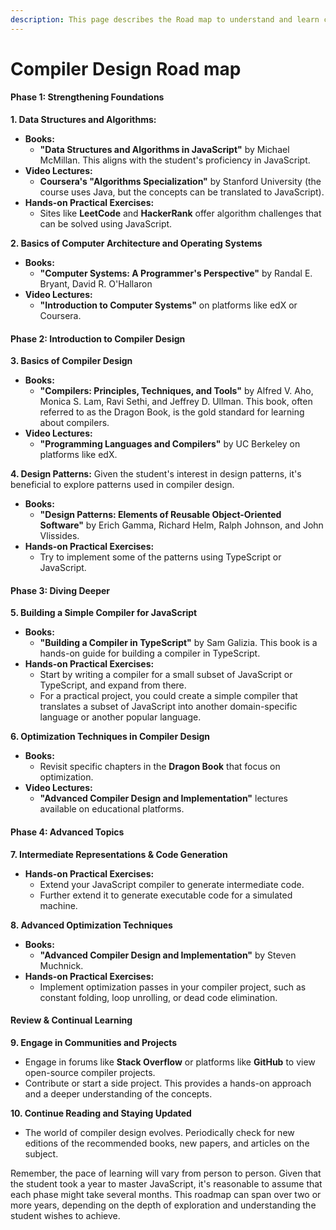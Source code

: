 ```yaml
---
description: This page describes the Road map to understand and learn compiler design
---
```


# Compiler Design Road map

#### **Phase 1: Strengthening Foundations**

**1. Data Structures and Algorithms:**

* **Books:**
  * **"Data Structures and Algorithms in JavaScript"** by Michael McMillan. This aligns with the student's proficiency in JavaScript.
* **Video Lectures:**
  * **Coursera's "Algorithms Specialization"** by Stanford University (the course uses Java, but the concepts can be translated to JavaScript).
* **Hands-on Practical Exercises:**
  * Sites like **LeetCode** and **HackerRank** offer algorithm challenges that can be solved using JavaScript.

**2. Basics of Computer Architecture and Operating Systems**

* **Books:**
  * **"Computer Systems: A Programmer's Perspective"** by Randal E. Bryant, David R. O'Hallaron
* **Video Lectures:**
  * **"Introduction to Computer Systems"** on platforms like edX or Coursera.

#### **Phase 2: Introduction to Compiler Design**

**3. Basics of Compiler Design**

* **Books:**
  * **"Compilers: Principles, Techniques, and Tools"** by Alfred V. Aho, Monica S. Lam, Ravi Sethi, and Jeffrey D. Ullman. This book, often referred to as the Dragon Book, is the gold standard for learning about compilers.
* **Video Lectures:**
  * **"Programming Languages and Compilers"** by UC Berkeley on platforms like edX.

**4. Design Patterns:** Given the student's interest in design patterns, it's beneficial to explore patterns used in compiler design.

* **Books:**
  * **"Design Patterns: Elements of Reusable Object-Oriented Software"** by Erich Gamma, Richard Helm, Ralph Johnson, and John Vlissides.
* **Hands-on Practical Exercises:**
  * Try to implement some of the patterns using TypeScript or JavaScript.

#### **Phase 3: Diving Deeper**

**5. Building a Simple Compiler for JavaScript**

* **Books:**
  * **"Building a Compiler in TypeScript"** by Sam Galizia. This book is a hands-on guide for building a compiler in TypeScript.
* **Hands-on Practical Exercises:**
  * Start by writing a compiler for a small subset of JavaScript or TypeScript, and expand from there.
  * For a practical project, you could create a simple compiler that translates a subset of JavaScript into another domain-specific language or another popular language.

**6. Optimization Techniques in Compiler Design**

* **Books:**
  * Revisit specific chapters in the **Dragon Book** that focus on optimization.
* **Video Lectures:**
  * **"Advanced Compiler Design and Implementation"** lectures available on educational platforms.

#### **Phase 4: Advanced Topics**

**7. Intermediate Representations & Code Generation**

* **Hands-on Practical Exercises:**
  * Extend your JavaScript compiler to generate intermediate code.
  * Further extend it to generate executable code for a simulated machine.

**8. Advanced Optimization Techniques**

* **Books:**
  * **"Advanced Compiler Design and Implementation"** by Steven Muchnick.
* **Hands-on Practical Exercises:**
  * Implement optimization passes in your compiler project, such as constant folding, loop unrolling, or dead code elimination.

#### **Review & Continual Learning**

**9. Engage in Communities and Projects**

* Engage in forums like **Stack Overflow** or platforms like **GitHub** to view open-source compiler projects.
* Contribute or start a side project. This provides a hands-on approach and a deeper understanding of the concepts.

**10. Continue Reading and Staying Updated**

* The world of compiler design evolves. Periodically check for new editions of the recommended books, new papers, and articles on the subject.

Remember, the pace of learning will vary from person to person. Given that the student took a year to master JavaScript, it's reasonable to assume that each phase might take several months. This roadmap can span over two or more years, depending on the depth of exploration and understanding the student wishes to achieve.
